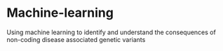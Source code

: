 # Machine-learning
Using machine learning to identify and understand the consequences of non-coding disease associated genetic variants
